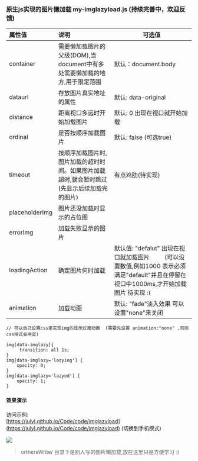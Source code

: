 
### 原生js实现的图片懒加载  my-imglazyload.js (持续完善中，欢迎反馈)



| 属性值 | 说明  | 可选值 |   
| :---------|:------------| -----|
| container     | 需要懒加载图片的父级(DOM),当document中有多处需要懒加载的地方,用于限定范围 | 默认：document.body |
| dataurl  |  存放图片真实地址的属性        |   默认: data-original |
| distance|     距离视口多远时开始加载图片  |   默认: 0  出现在视口就开始加载  |
|ordinal |   是否按顺序加载图片　　　     |   默认: false   (可选true)  |
| timeout|    按顺序加载图片时,图片加载的超时时间。如果图片加载超时,就会暂时跳过(先显示后续加载完的图片)  | 有点鸡肋(待实现)        |
| placeholderImg|    图片还没加载时显示的占位图    |     |
| errorImg|     加载失败显示的图片   |     |
| loadingAction|   确定图片何时加载　　　    |  默认值: "defalut" 出现在视口就加载图片 　      　(可以设置数值,例如1000 表示必须满足"default"并且在停留在视口中1000ms,才开始加载图片   待实现 :( |
|animation|      加载动画　　　　  |   默认: "fade"淡入效果   可以设置"none"来关闭  |

```
// 可以自己设置css来实现img的显示过渡动画  (需要先设置 animation:"none" ,否则css样式会冲突)

img[data-imglazy]{
     transition: all 1s;
}
img[data-imglazy='lazying'] {    
    opacity: 0;
}
img[data-imglazy='lazyed'] {
    opacity: 1;
}

```
#### 效果演示

访问示例:  
[https://julyl.github.io/Code/code/imglazyload](https://julyl.github.io/Code/code/imglazyload)  (切换到手机模式)

[![](http://qr.api.cli.im/qr?data=https%253A%252F%252Fjulyl.github.io%252FCode%252Fcode%252Fimglazyload%252F&level=H&transparent=false&bgcolor=%23ffffff&forecolor=%23000000&blockpixel=12&marginblock=1&logourl=&size=280&kid=cliim&key=43a4e9cf9dee90ba7d69952f67a1a6c0)](https://julyl.github.io/Code/code/imglazyload)


> orthersWrite/ 目录下是别人写的图片懒加载,放在这里只是方便学习 :)